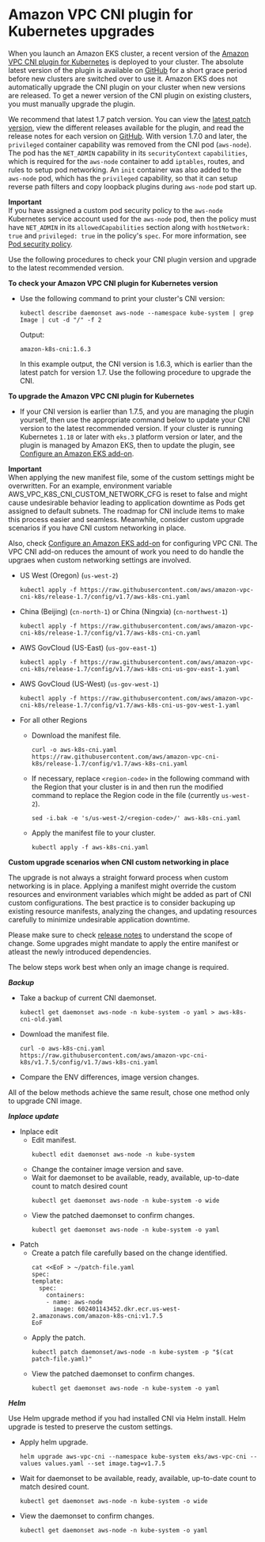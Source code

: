 # Amazon VPC CNI plugin for Kubernetes upgrades<a name="cni-upgrades"></a>

When you launch an Amazon EKS cluster, a recent version of the [Amazon VPC CNI plugin for Kubernetes](https://github.com/aws/amazon-vpc-cni-k8s) is deployed to your cluster\. The absolute latest version of the plugin is available on [GitHub](https://github.com/aws/amazon-vpc-cni-k8s/releases) for a short grace period before new clusters are switched over to use it\. Amazon EKS does not automatically upgrade the CNI plugin on your cluster when new versions are released\. To get a newer version of the CNI plugin on existing clusters, you must manually upgrade the plugin\.

We recommend that latest 1\.7 patch version\. You can view the [latest patch version](https://github.com/aws/amazon-vpc-cni-k8s/blob/master/config/v1.7/aws-k8s-cni.yaml#L156), view the different releases available for the plugin, and read the release notes for each version on [GitHub](https://github.com/aws/amazon-vpc-cni-k8s/releases)\. With version 1\.7\.0 and later, the `privileged` container capability was removed from the CNI pod \(`aws-node`\)\. The pod has the `NET_ADMIN` capability in its `securityContext` `capabilities`, which is required for the `aws-node` container to add `iptables`, routes, and rules to setup pod networking\. An `init` container was also added to the `aws-node` pod, which has the `privileged` capability, so that it can setup reverse path filters and copy loopback plugins during `aws-node` pod start up\. 

**Important**  
If you have assigned a custom pod security policy to the `aws-node` Kubernetes service account used for the `aws-node` pod, then the policy must have `NET_ADMIN` in its `allowedCapabilities` section along with `hostNetwork: true` and `privileged: true` in the policy's `spec`\. For more information, see [Pod security policy](pod-security-policy.md)\.

Use the following procedures to check your CNI plugin version and upgrade to the latest recommended version\.

**To check your Amazon VPC CNI plugin for Kubernetes version**
+ Use the following command to print your cluster's CNI version:

  ```
  kubectl describe daemonset aws-node --namespace kube-system | grep Image | cut -d "/" -f 2
  ```

  Output:

  ```
  amazon-k8s-cni:1.6.3
  ```

  In this example output, the CNI version is 1\.6\.3, which is earlier than the latest patch for version 1\.7\. Use the following procedure to upgrade the CNI\.

**To upgrade the Amazon VPC CNI plugin for Kubernetes**
+ If your CNI version is earlier than 1\.7\.5, and you are managing the plugin yourself, then use the appropriate command below to update your CNI version to the latest recommended version\. If your cluster is running Kubernetes `1.18` or later with `eks.3` platform version or later, and the plugin is managed by Amazon EKS, then to update the plugin, see [Configure an Amazon EKS add\-on](update-cluster.md#update-cluster-add-ons)\.

**Important**  
When applying the new manifest file, some of the custom settings might be overwritten\. For an example, environment variable AWS_VPC_K8S_CNI_CUSTOM_NETWORK_CFG is reset to false and might cause undesirable behavior leading to application downtime as Pods get assigned to default subnets\. The roadmap for CNI include items to make this process easier and seamless. Meanwhile, consider custom upgrade scenarios if you have CNI custom networking in place\. 

Also, check [Configure an Amazon EKS add\-on](update-cluster.md#update-cluster-add-ons) for configuring VPC CNI. The VPC CNI add-on reduces the amount of work you need to do handle the upgraes when custom networking settings are involved.

  + US West \(Oregon\) \(`us-west-2`\)

    ```
    kubectl apply -f https://raw.githubusercontent.com/aws/amazon-vpc-cni-k8s/release-1.7/config/v1.7/aws-k8s-cni.yaml
    ```
  + China \(Beijing\) \(`cn-north-1`\) or China \(Ningxia\) \(`cn-northwest-1`\)

    ```
    kubectl apply -f https://raw.githubusercontent.com/aws/amazon-vpc-cni-k8s/release-1.7/config/v1.7/aws-k8s-cni-cn.yaml
    ```
  + AWS GovCloud \(US\-East\) \(`us-gov-east-1`\)

    ```
    kubectl apply -f https://raw.githubusercontent.com/aws/amazon-vpc-cni-k8s/release-1.7/config/v1.7/aws-k8s-cni-us-gov-east-1.yaml
    ```
  + AWS GovCloud \(US\-West\) \(`us-gov-west-1`\)

    ```
    kubectl apply -f https://raw.githubusercontent.com/aws/amazon-vpc-cni-k8s/release-1.7/config/v1.7/aws-k8s-cni-us-gov-west-1.yaml
    ```
  + For all other Regions
    + Download the manifest file\.

      ```
      curl -o aws-k8s-cni.yaml https://raw.githubusercontent.com/aws/amazon-vpc-cni-k8s/release-1.7/config/v1.7/aws-k8s-cni.yaml
      ```
    + If necessary, replace `<region-code>` in the following command with the Region that your cluster is in and then run the modified command to replace the Region code in the file \(currently `us-west-2`\)\.

      ```
      sed -i.bak -e 's/us-west-2/<region-code>/' aws-k8s-cni.yaml
      ```
    + Apply the manifest file to your cluster\.

      ```
      kubectl apply -f aws-k8s-cni.yaml
      ```
**Custom upgrade scenarios when CNI custom networking in place**

The upgrade is not always a straight forward process when custom networking is in place\. Applying a manifest might override the custom resources and environment variables which might be added as part of CNI custom configurations\. The best practice is to consider backuping up existing resource manifests, analyzing the changes, and updating resources carefully to minimize undesirable application downtime\. 

Please make sure to check [release notes](
https://github.com/aws/amazon-vpc-cni-k8s/releases) to understand the scope of change. Some upgrades might mandate to apply the entire manifest or atleast the newly introduced dependencies.

The below steps work best when only an image change is required.

***Backup***
  + Take a backup of current CNI daemonset\.

    ```
    kubectl get daemonset aws-node -n kube-system -o yaml > aws-k8s-cni-old.yaml
    ```
  + Download the manifest file\.

    ```
    curl -o aws-k8s-cni.yaml https://raw.githubusercontent.com/aws/amazon-vpc-cni-k8s/v1.7.5/config/v1.7/aws-k8s-cni.yaml
    ``` 
  + Compare the ENV differences, image version changes\.

All of the below methods achieve the same result, chose one method only to upgrade CNI image.

***Inplace update***
  + Inplace edit
    + Edit manifest\.
      ```
      kubectl edit daemonset aws-node -n kube-system 
      ```
    + Change the container image version and save\.
    + Wait for daemonset to be available, ready, available, up-to-date count to match desired count
      ```
      kubectl get daemonset aws-node -n kube-system -o wide
      ```
    + View the patched daemonset to confirm changes\.
      ```
      kubectl get daemonset aws-node -n kube-system -o yaml
      ``` 
  + Patch
    + Create a patch file carefully based on the change identified\.
      ```
      cat <<EoF > ~/patch-file.yaml
      spec:
      template:
        spec:
          containers:
          - name: aws-node
            image: 602401143452.dkr.ecr.us-west-2.amazonaws.com/amazon-k8s-cni:v1.7.5
      EoF
      ``` 
    + Apply the patch\.
      ```
      kubectl patch daemonset/aws-node -n kube-system -p "$(cat patch-file.yaml)"
      ```
    + View the patched daemonset to confirm changes\.
      ```
      kubectl get daemonset aws-node -n kube-system -o yaml
      ```

***Helm***

Use Helm upgrade method if you had installed CNI via Helm install. Helm upgrade is tested to preserve the custom settings. 
  + Apply helm upgrade\.
    ```
    helm upgrade aws-vpc-cni --namespace kube-system eks/aws-vpc-cni --values values.yaml --set image.tag=v1.7.5
    ```
  + Wait for daemonset to be available, ready, available, up-to-date count to match desired count\.
    ```
    kubectl get daemonset aws-node -n kube-system -o wide
    ```
  + View the daemonset to confirm changes\.
    ```
    kubectl get daemonset aws-node -n kube-system -o yaml
    ```
